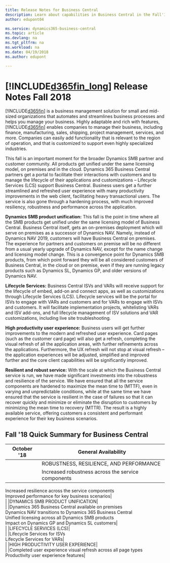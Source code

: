 ```yaml
---
title: Release Notes for Business Central
description: Learn about capabilities in Business Central in the Fall'18 release.
author: edupont04

ms.service: dynamics365-business-central
ms.topic: article
ms.devlang: na
ms.tgt_pltfrm: na
ms.workload: na
ms.date: 04/19/2018
ms.author: edupont

---
```

# [!INCLUDE[d365fin_long](includes/d365fin_long_md.md)] Release Notes Fall 2018
[!INCLUDE[d365fin](includes/d365fin_md.md)] is a business management solution for small and mid-sized organizations that automates and streamlines business processes and helps you manage your business. Highly adaptable and rich with features, [!INCLUDE[d365fin](includes/d365fin_md.md)] enables companies to manage their business, including finance, manufacturing, sales, shipping, project management, services, and more. Companies can easily add functionality that is relevant to the region of operation, and that is customized to support even highly specialized industries.

This fall is an important moment for the broader Dynamics SMB partner and customer community. All products get unified under the same licensing model, on premises and in the cloud. Dynamics 365 Business Central partners get a portal to facilitate their interactions with customers and to manage the lifecycle of their applications and customizations – Lifecycle Services (LCS) support Business Central. Business users get a further streamlined and refreshed user experience with many productivity improvements in the web client, facilitating heavy transactional users. The service is also gone through a hardening process, with much improved resiliency, robustness and performance across the application.  

**Dynamics SMB product unification:** This fall is the point in time where all the SMB products get unified under the same licensing model of Business Central. Business Central itself, gets an on-premises deployment which will serve on premises as a successor of Dynamics NAV. Namely, instead of Dynamics NAV 2019, customers will have Business Central on premises. The experience for partners and customers on premise will be no different from a usual yearly upgrade of Dynamics NAV, except for the name change and licensing model change. This is a convergence point for Dynamics SMB products, from which point forward they will be all considered customers of Business Central, in the cloud or on premise, even if they are running legacy products such as Dynamics SL, Dynamics GP, and older versions of Dynamics NAV.  

**Lifecycle Services:** Business Central ISVs and VARs will receive support for the lifecycle of embed, add-on and connect apps, as well as customizations through Lifecycle Services (LCS). Lifecycle services will be the portal for ISVs to engage with VARs and customers and for VARs to engage with ISVs and customers. It will facilitate implementation projects, whitelisting VARs and ISV add-ons, and full lifecycle management of ISV solutions and VAR customizations, including live site troubleshooting.  

**High productivity user experience:** Business users will get further improvements to the modern and refreshed user experience. Card pages (such as the customer card page) will also get a refresh, completing the visual refresh of all the application areas, with further refinements across the applications. Furthermore, the UX refresh will not stop at visual refresh – the application experiences will be adjusted, simplified and improved further and the core client capabilities will be significantly improved.  

**Resilient and robust service:** With the scale at which the Business Central service is run, we have made significant investments into the robustness and resilience of the service. We have ensured that all the service components are hardened to maximize the mean time to (MTTF), even in varying and unpredictable conditions, while at the same time we have ensured that the service is resilient in the case of failures so that it can recover quickly and minimize or eliminate the disruption to customers by minimizing the mean time to recovery (MTTR). The result is a highly available service, offering customers a consistent and performant experience for their key business scenarios.  

## Fall '18 Quick Summary for Business Central
|October '18|General Availability|  
|-----------|--------------------|  
| |ROBUSTNESS, RESILIENCE, AND PERFORMANCE|  
| |Increased robustness across the service components <br />
Increased resilience across the service components <br />
Improved performance for key business scenarios|  
| |DYNAMICS SMB PRODUCT UNIFICATION|  
| |Dynamics 365 Business Central available on premises <br />
Dynamics NAV transitions to Dynamics 365 Business Central <br />
Unified licensing across all Dynamics SMB products <br />
Impact on Dynamics GP and Dynamics SL customers|  
| |LIFECYCLE SERVICES (LCS)|  
| |Lifecycle Services for ISVs <br />
Lifecycle Services for VARs|  
| |HIGH PRODUCTIVITY USER EXPERIENCE|  
| |Completed user experience visual refresh across all page types <br />
Productivity user experience features|  
